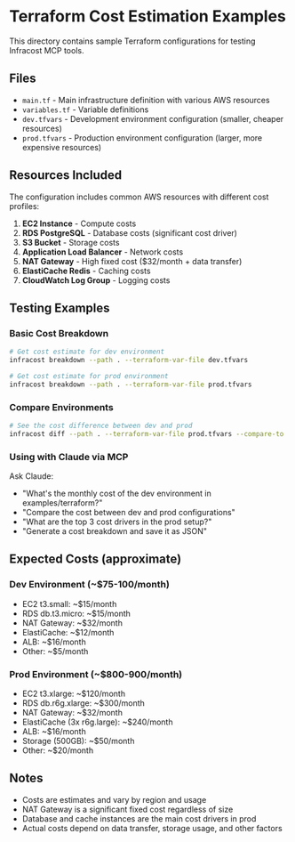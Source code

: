 # Terraform Cost Estimation Examples

This directory contains sample Terraform configurations for testing Infracost MCP tools.

## Files

- `main.tf` - Main infrastructure definition with various AWS resources
- `variables.tf` - Variable definitions
- `dev.tfvars` - Development environment configuration (smaller, cheaper resources)
- `prod.tfvars` - Production environment configuration (larger, more expensive resources)

## Resources Included

The configuration includes common AWS resources with different cost profiles:

1. **EC2 Instance** - Compute costs
2. **RDS PostgreSQL** - Database costs (significant cost driver)
3. **S3 Bucket** - Storage costs
4. **Application Load Balancer** - Network costs
5. **NAT Gateway** - High fixed cost ($32/month + data transfer)
6. **ElastiCache Redis** - Caching costs
7. **CloudWatch Log Group** - Logging costs

## Testing Examples

### Basic Cost Breakdown

```bash
# Get cost estimate for dev environment
infracost breakdown --path . --terraform-var-file dev.tfvars

# Get cost estimate for prod environment
infracost breakdown --path . --terraform-var-file prod.tfvars
```

### Compare Environments

```bash
# See the cost difference between dev and prod
infracost diff --path . --terraform-var-file prod.tfvars --compare-to . --terraform-var-file dev.tfvars
```

### Using with Claude via MCP

Ask Claude:
- "What's the monthly cost of the dev environment in examples/terraform?"
- "Compare the cost between dev and prod configurations"
- "What are the top 3 cost drivers in the prod setup?"
- "Generate a cost breakdown and save it as JSON"

## Expected Costs (approximate)

### Dev Environment (~$75-100/month)
- EC2 t3.small: ~$15/month
- RDS db.t3.micro: ~$15/month
- NAT Gateway: ~$32/month
- ElastiCache: ~$12/month
- ALB: ~$16/month
- Other: ~$5/month

### Prod Environment (~$800-900/month)
- EC2 t3.xlarge: ~$120/month
- RDS db.r6g.xlarge: ~$300/month
- NAT Gateway: ~$32/month
- ElastiCache (3x r6g.large): ~$240/month
- ALB: ~$16/month
- Storage (500GB): ~$50/month
- Other: ~$20/month

## Notes

- Costs are estimates and vary by region and usage
- NAT Gateway is a significant fixed cost regardless of size
- Database and cache instances are the main cost drivers in prod
- Actual costs depend on data transfer, storage usage, and other factors
